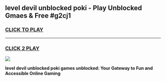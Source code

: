 
## level devil unblocked poki - Play Unblocked Gmaes & Free #g2cj1
<h3>
<a href="https://news.freeplayer.one?title=level_devil_unblocked_poki&ref=27F">CLICK TO PLAY</a></h3>
<hr>

<h3>
<a href="https://news.freeplayer.one?title=level_devil_unblocked_poki&ref=27F">CLICK 2 PLAY</a>
  
</h3>

<a href="https://news.freeplayer.one?title=level_devil_unblocked_poki&ref=27F/"><img src="https://clearcache.store/games.png"></a>


**level devil unblocked poki games unblocked: Your Gateway to Fun and Accessible Online Gaming**
